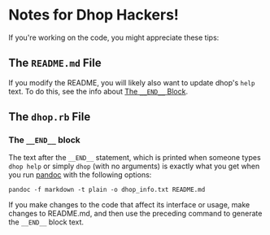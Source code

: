 # Notes for Dhop Hackers!

If you're working on the code, you might appreciate these tips:

## The `README.md` File

If you modify the README, you will likely also want to update dhop's `help` text. To do this, see the info about [The `__END__` Block](#the-__end__-block).

## The `dhop.rb` File

### The `__END__` block

The text after the `__END__` statement, which is printed when someone types `dhop help` or simply `dhop` (with no
arguments) is exactly what you get when you run [pandoc][] with the following options:

    pandoc -f markdown -t plain -o dhop_info.txt README.md

If you make changes to the code that affect its interface or usage, make changes to README.md, and then use the
preceding command to generate the `__END__` block text.


[pandoc]: http://johnmacfarlane.net/pandoc/index.html
